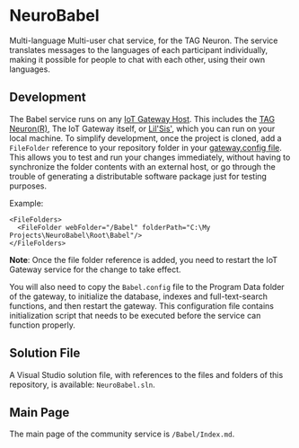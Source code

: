 NeuroBabel
=============

Multi-language Multi-user chat service, for the TAG Neuron. The service translates messages to the languages of each participant 
individually, making it possible for people to chat with each other, using their own languages.

Development
--------------

The Babel service runs on any [IoT Gateway Host](https://github.com/PeterWaher/IoTGateway). This includes the
[TAG Neuron(R)](https://lab.tagroot.io/Documentation/Index.md), The IoT Gateway itself, or [Lil'Sis'](https://lils.is/), 
which you can run on your local machine. To simplify development, once the project is cloned, add a `FileFolder` reference
to your repository folder in your [gateway.config file](https://lab.tagroot.io/Documentation/IoTGateway/GatewayConfig.md). 
This allows you to test and run your changes immediately, without having to synchronize the folder contents with an external 
host, or go through the trouble of generating a distributable software package just for testing purposes.

Example:

```
<FileFolders>
  <FileFolder webFolder="/Babel" folderPath="C:\My Projects\NeuroBabel\Root\Babel"/>
</FileFolders>
```

**Note**: Once the file folder reference is added, you need to restart the IoT Gateway service for the change to take effect.

You will also need to copy the `Babel.config` file to the Program Data folder of the gateway, to initialize the database, 
indexes and full-text-search functions, and then restart the gateway. This configuration file contains initialization script
that needs to be executed before the service can function properly.

## Solution File

A Visual Studio solution file, with references to the files and folders of this repository, is available: `NeuroBabel.sln`.

## Main Page

The main page of the community service is `/Babel/Index.md`.
